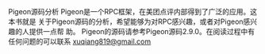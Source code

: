 Pigeon源码分析 Pigeon是一个RPC框架，在美团点评内部得到了广泛的应用。这本书就是 关于Pigeon源码的分析，希望能够为对RPC感兴趣，或者对Pigeon感兴趣的人提供一点帮 助。 Pigeon的源码请参考Pigeon源码2.9.0。在阅读过程中有任何问题的可以联系 xuqiang819@gmail.com

